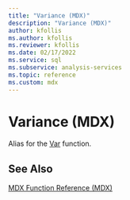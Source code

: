 ```yaml
---
title: "Variance (MDX)"
description: "Variance (MDX)"
author: kfollis
ms.author: kfollis
ms.reviewer: kfollis
ms.date: 02/17/2022
ms.service: sql
ms.subservice: analysis-services
ms.topic: reference
ms.custom: mdx
---
```

# Variance (MDX)


  Alias for the [Var](../mdx/var-mdx.md) function.  
  
## See Also  
 [MDX Function Reference &#40;MDX&#41;](../mdx/mdx-function-reference-mdx.md)  
  
  
